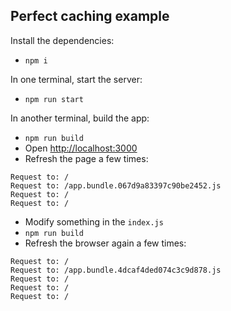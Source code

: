 ## Perfect caching example

Install the dependencies:

* ```npm i```

In one terminal, start the server:

* ```npm run start```

In another terminal, build the app:

* ```npm run build```
* Open [http://localhost:3000](http://localhost:3000)
* Refresh the page a few times:

```
Request to: /
Request to: /app.bundle.067d9a83397c90be2452.js
Request to: /
Request to: /
```

* Modify something in the ```index.js```
* ```npm run build```
* Refresh the browser again a few times:

```
Request to: /
Request to: /app.bundle.4dcaf4ded074c3c9d878.js
Request to: /
Request to: /
Request to: /
```